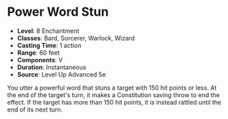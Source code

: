 # Power Word Stun

- **Level**: 8 Enchantment
- **Classes**: Bard, Sorcerer, Warlock, Wizard
- **Casting Time**: 1 action
- **Range**: 60 feet
- **Components**: V
- **Duration**: Instantaneous
- **Source**: Level Up Advanced 5e

You utter a powerful word that stuns a target with 150 hit points or less. At the end of the target's turn, it makes a Constitution saving throw to end the effect. If the target has more than 150 hit points, it is instead rattled until the end of its next turn.

